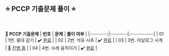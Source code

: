 ## ⭐️ PCCP 기출문제 풀이 ⭐️ 

<br>

<!-- 💭 [진행 중]  ✔️ [완료] -->

<div >

**📔 PCCP 기출문제**
| **번호** | **문제** | **풀이 여부** |
|:--------:|:--------|:-----------:|
| 01 | 1번. 붕대 감기 | ✔️ [완료](https://github.com/yuuforest/Programmers/blob/main/python/PCCP%20%EA%B8%B0%EC%B6%9C%EB%AC%B8%EC%A0%9C/%EB%B6%95%EB%8C%80%20%EA%B0%90%EA%B8%B0.py) |
| 02 | 2번. 석유 시추 | ✔️ [완료](https://github.com/yuuforest/Programmers/blob/main/python/PCCP%20%EA%B8%B0%EC%B6%9C%EB%AC%B8%EC%A0%9C/%EC%84%9D%EC%9C%A0%20%EC%8B%9C%EC%B6%94.py) |
| 03 | 3번. 아날로그 시계 | 💭 [진행 중]() |
| 04 | 4번. 수레 움직이기 | ✔️ [완료](https://github.com/yuuforest/Programmers/blob/main/python/PCCP%20%EA%B8%B0%EC%B6%9C%EB%AC%B8%EC%A0%9C/%EC%88%98%EB%A0%88%20%EC%9B%80%EC%A7%81%EC%9D%B4%EA%B8%B0.py) |
